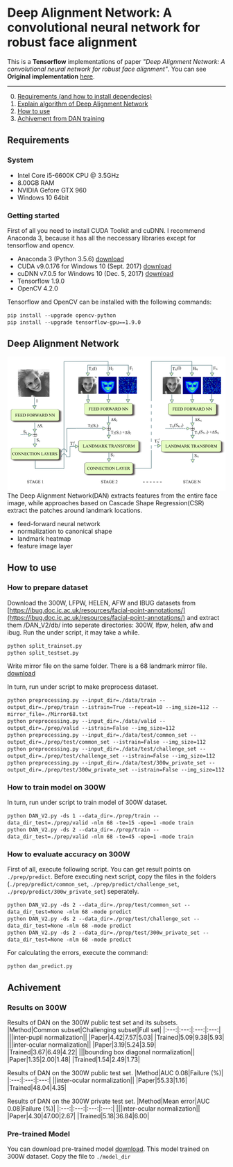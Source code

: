 Deep Alignment Network: A convolutional neural network for robust face alignment
===

This is a **Tensorflow** implementations of paper *"Deep Alignment Network: A convolutional neural network for robust face alignment"*.
You can see **Original implementation** [here](https://github.com/MarekKowalski/DeepAlignmentNetwork).

-----------------

0. [Requirements (and how to install dependecies)](#requirements)
1. [Explain algorithm of Deep Alignment Network](#deep-alignment-network)
2. [How to use](#how-to-use)
3. [Achivement from DAN training](#achivement)

## Requirements
### System
* Intel Core i5-6600K CPU @ 3.5GHz
* 8.00GB RAM
* NVIDIA Gefore GTX 960
* Windows 10 64bit

### Getting started
First of all you need to install CUDA Toolkit and cuDNN. 
I recommend Anaconda 3, because it has all the neccessary libraries except for tensorflow and opencv.

* Anaconda 3 (Python 3.5.6) [download](https://www.anaconda.com/products/individual)
* CUDA v9.0.176 for Windows 10 (Sept. 2017) [download](https://developer.nvidia.com/cuda-toolkit-archive)
* cuDNN v7.0.5 for Windows 10 (Dec. 5, 2017) [download](https://developer.nvidia.com/rdp/cudnn-archive)
* Tensorflow 1.9.0
* OpenCV 4.2.0

Tensorflow and OpenCV can be installed with the following commands:
```shell
pip install --upgrade opencv-python
pip install --upgrade tensorflow-gpu==1.9.0
```

## Deep Alignment Network
<img src="architecture.png">
The Deep Alignment Network(DAN) extracts features from the entire face image, while approaches based on Cascade Shape Regression(CSR) extract the patches around landmark locations.

* feed-forward neural network
* normalization to canonical shape
* landmark heatmap
* feature image layer

## How to use
### How to prepare dataset

Download the 300W, LFPW, HELEN, AFW and IBUG datasets from [https://ibug.doc.ic.ac.uk/resources/facial-point-annotations/](https://ibug.doc.ic.ac.uk/resources/facial-point-annotations/) and extract them /DAN_V2/db/ into seperate directories: 300W, lfpw, helen, afw and ibug. Run the under script, it may take a while.
```shell
python split_trainset.py
python split_testset.py
```
Write mirror file on the same folder. There is a 68 landmark mirror file. [download](https://pan.baidu.com/s/1Ln_i00DRulDlgHJ8CmIqAQ)

In turn, run under script to make preprocess dataset.
```shell
python preprocessing.py --input_dir=./data/train --output_dir=./prep/train --istrain=True --repeat=10 --img_size=112 --mirror_file=./Mirror68.txt
python preprocessing.py --input_dir=./data/valid --output_dir=./prep/valid --istrain=False --img_size=112
python preprocessing.py --input_dir=./data/test/common_set --output_dir=./prep/test/common_set --istrain=False --img_size=112
python preprocessing.py --input_dir=./data/test/challenge_set --output_dir=./prep/test/challenge_set --istrain=False --img_size=112
python preprocessing.py --input_dir=./data/test/300w_private_set --output_dir=./prep/test/300w_private_set --istrain=False --img_size=112
```

### How to train model on 300W

In turn, run under script to train model of 300W dataset. 
```shell
python DAN_V2.py -ds 1 --data_dir=./prep/train --data_dir_test=./prep/valid -nlm 68 -te=15 -epe=1 -mode train
python DAN_V2.py -ds 2 --data_dir=./prep/train --data_dir_test=./prep/valid -nlm 68 -te=45 -epe=1 -mode train
```

### How to evaluate accuracy on 300W

First of all, execute following script. You can get result points on `./prep/predict`. Before executing next script, copy the files in the folders (`./prep/predict/common_set`, `./prep/predict/challenge_set`, `./prep/predict/300w_private_set`) seperately.
```shell
python DAN_V2.py -ds 2 --data_dir=./prep/test/common_set --data_dir_test=None -nlm 68 -mode predict
python DAN_V2.py -ds 2 --data_dir=./prep/test/challenge_set --data_dir_test=None -nlm 68 -mode predict
python DAN_V2.py -ds 2 --data_dir=./prep/test/300w_private_set --data_dir_test=None -nlm 68 -mode predict
```
For calculating the errors, execute the command:
```shell
python dan_predict.py
```

## Achivement
### Results on 300W

Results of DAN on the 300W public test set and its subsets.
|Method|Common subset|Challenging subset|Full set|
|:---:|:---:|:---:|:---:|
|||inter-pupil normalization||
|Paper|4.42|7.57|5.03|
|Trained|5.09|9.38|5.93|
|||inter-ocular normalization||
|Paper|3.19|5.24|3.59|
|Trained|3.67|6.49|4.22|
|||bounding box diagonal normalization||
|Paper|1.35|2.00|1.48|
|Trained|1.54|2.49|1.73|

Results of DAN on the 300W public test set.
|Method|AUC 0.08|Failure (%)|
|:---:|:---:|:---:|
||inter-ocular normalization||
|Paper|55.33|1.16|
|Trained|48.04|4.35|

Results of DAN on the 300W private test set.
|Method|Mean error|AUC 0.08|Failure (%)|
|:---:|:---:|:---:|:---:|
|||inter-ocular normalization||
|Paper|4.30|47.00|2.67|
|Trained|5.18|36.84|6.00|


### Pre-trained Model

You can download pre-trained model [download](https://drive.google.com/drive/folders/1RY4g6_uSgJYY0qbCaqPpL_Ayp1xZHQpU?usp=sharing). This model trained on 300W dataset. Copy the file to `./model_dir`

